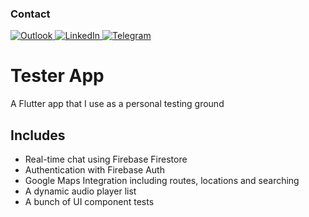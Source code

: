 ### Contact

<a href="mailto:can.kankaya@outlook.com">
  <img src="https://img.shields.io/badge/Microsoft_Outlook-0078D4?style=for-the-badge&logo=microsoft-outlook&logoColor=white" alt="Outlook" />
	
</a>
<a href="https://www.linkedin.com/in/can-kankaya-738518158/">
  <img src="https://img.shields.io/badge/LinkedIn-0077B5?style=for-the-badge&logo=linkedin&logoColor=white" alt="LinkedIn" />
</a>

<a href="https://t.me/cankankaya">
  <img src="https://img.shields.io/badge/Telegram-26A5E4?style=for-the-badge&logo=telegram&logoColor=white" alt="Telegram" />
</a>

# Tester App

A Flutter app that I use as a personal testing ground

## Includes
- Real-time chat using Firebase Firestore  
- Authentication with Firebase Auth  
- Google Maps Integration including routes, locations and searching
- A dynamic audio player list
- A bunch of UI component tests













   
